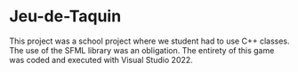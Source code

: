 # Jeu-de-Taquin
This project was a school project where we student had to use C++ classes. The use of the SFML library was an obligation. The entirety of this game was coded and executed with Visual Studio 2022.
